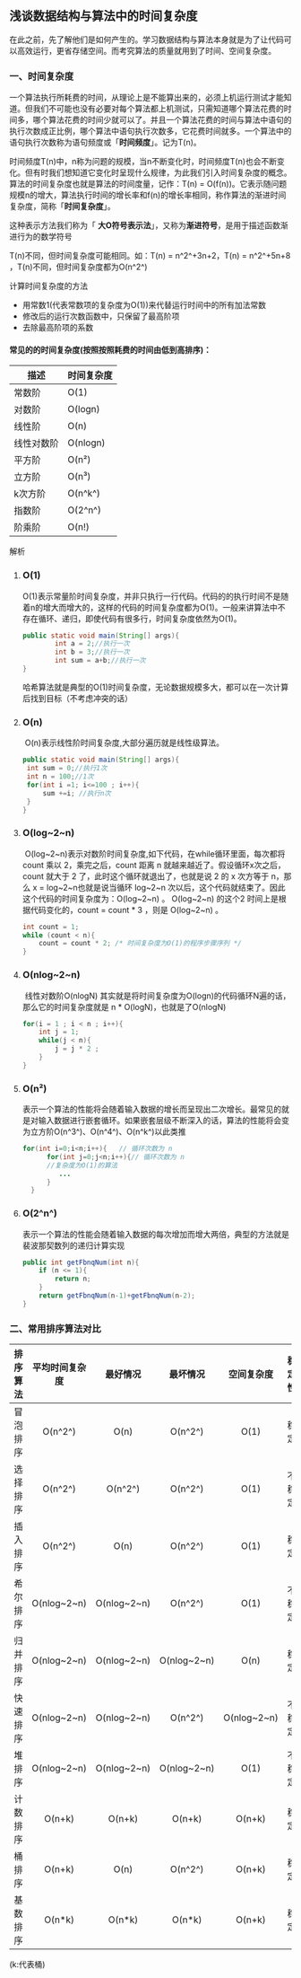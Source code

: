 ## 浅谈数据结构与算法中的时间复杂度

在此之前，先了解他们是如何产生的。学习数据结构与算法本身就是为了让代码可以高效运行，更省存储空间。而考究算法的质量就用到了时间、空间复杂度。

### 一、时间复杂度

一个算法执行所耗费的时间，从理论上是不能算出来的，必须上机运行测试才能知道。但我们不可能也没有必要对每个算法都上机测试，只需知道哪个算法花费的时间多，哪个算法花费的时间少就可以了。并且一个算法花费的时间与算法中语句的执行次数成正比例，哪个算法中语句执行次数多，它花费时间就多。一个算法中的语句执行次数称为语句频度或「**时间频度**」。记为T(n)。

时间频度T(n)中，n称为问题的规模，当n不断变化时，时间频度T(n)也会不断变化。但有时我们想知道它变化时呈现什么规律，为此我们引入时间复杂度的概念。算法的时间复杂度也就是算法的时间度量，记作：T(n) = O(f(n))。它表示随问题规模n的增大，算法执行时间的增长率和f(n)的增长率相同，称作算法的渐进时间复杂度，简称「**时间复杂度**」。

这种表示方法我们称为「 **大O符号表示法**」，又称为**渐进符号**，是用于描述函数渐进行为的数学符号

T(n)不同，但时间复杂度可能相同。如：T(n) = n^2^+3n+2，T(n) = n^2^+5n+8 ，T(n)不同，但时间复杂度都为O(n^2^)

计算时间复杂度的方法

- 用常数1(代表常数项的复杂度为O(1))来代替运行时间中的所有加法常数
- 修改后的运行次数函数中，只保留了最高阶项
- 去除最高阶项的系数

#### 		常见的的时间复杂度(按照按照耗费的时间由低到高排序)：

| 描述       | 时间复杂度 |
| ---------- | ---------- |
| 常数阶     | O(1)       |
| 对数阶     | O(logn)    |
| 线性阶     | O(n)       |
| 线性对数阶 | O(nlogn)   |
| 平方阶     | O(n²)      |
| 立方阶     | O(n³)      |
| k次方阶    | O(n^k^)    |
| 指数阶     | O(2^n^)    |
| 阶乘阶     | O(n!)      |

解析

1. ### O(1)

   ​		O(1)表示常量阶时间复杂度，并非只执行一行代码。代码的的执行时间不是随着n的增大而增大的，这样的代码的时间复杂度都为O(1)。一般来讲算法中不存在循环、递归，即使代码有很多行，时间复杂度依然为O(1)。

   ```java
   public static void main(String[] args){
           int a = 2;//执行一次
           int b = 3;//执行一次
           int sum = a+b;//执行一次
   }
   ```

    哈希算法就是典型的O(1)时间复杂度，无论数据规模多大，都可以在一次计算后找到目标（不考虑冲突的话）

2. ### O(n)

   ​		O(n)表示线性阶时间复杂度,大部分遍历就是线性级算法。

   ```java
   public static void main(String[] args){
   	int sum = 0;//执行1次
   	int n = 100;//1次
   	for(int i =1; i<=100 ; i++){
   		sum +=i; //执行n次
   	}
   }
   ```

3. ### O(log~2~n)

   ​		O(log~2~n)表示对数阶时间复杂度,如下代码，在while循环里面，每次都将 count 乘以 2，乘完之后，count 距离 n 就越来越近了。假设循环x次之后，count 就大于 2 了，此时这个循环就退出了，也就是说 2 的 x 次方等于 n，那么 x = log~2~n也就是说当循环 log~2~n 次以后，这个代码就结束了。因此这个代码的时间复杂度为：O(log~2~n) 。 O(log~2~n) 的这个2 时间上是根据代码变化的，count = count * 3 ，则是 O(log~2~n) 。
   
   ```java
   int count = 1;
   while (count < n){    
       count = count * 2; /* 时间复杂度为O(1)的程序步骤序列 */
   }
   ```
   
4. ### O(nlog~2~n)

   ​		线性对数阶O(nlogN) 其实就是将时间复杂度为O(logn)的代码循环N遍的话，那么它的时间复杂度就是 n * O(logN)，也就是了O(nlogN)

   ```java
   for(i = 1 ; i < n ; i++){
       int j = 1;
       while(j < n){
           j = j * 2 ;
       }
   }
   ```

5. ### O(n²)

   ​		表示一个算法的性能将会随着输入数据的增长而呈现出二次增长。最常见的就是对输入数据进行嵌套循环。如果嵌套层级不断深入的话，算法的性能将会变为立方阶O(n^3^)、O(n^4^)、O(n^k^)以此类推

   ```java
   for(int i=0;i<n;i++){   // 循环次数为 n
         for(int j=0;j<n;i++){// 循环次数为 n
         //复杂度为O(1)的算法
            ... 
         }
     }
   ```
   
6. ### O(2^n^)

   ​		表示一个算法的性能会随着输入数据的每次增加而增大两倍，典型的方法就是裴波那契数列的递归计算实现

   ```java
   public int getFbnqNum(int n){
       if (n <= 1){
           return n;
       }
       return getFbnqNum(n-1)+getFbnqNum(n-2);
   }
   ```

### 二、常用排序算法对比

| 排序算法 | 平均时间复杂度 |  最好情况   |  最坏情况   | 空间复杂度  | 稳定性 |
| :------: | :------------: | :---------: | :---------: | :---------: | :----: |
| 冒泡排序 |    O(n^2^)     |    O(n)     |   O(n^2^)   |    O(1)     |  稳定  |
| 选择排序 |    O(n^2^)     |   O(n^2^)   |   O(n^2^)   |    O(1)     | 不稳定 |
| 插入排序 |    O(n^2^)     |    O(n)     |   O(n^2^)   |    O(1)     |  稳定  |
| 希尔排序 |  O(nlog~2~n)   | O(nlog~2~n) |   O(n^2^)   |    O(1)     | 不稳定 |
| 归并排序 |  O(nlog~2~n)   | O(nlog~2~n) | O(nlog~2~n) |    O(n)     |  稳定  |
| 快速排序 |  O(nlog~2~n)   | O(nlog~2~n) |   O(n^2^)   | O(nlog~2~n) | 不稳定 |
|  堆排序  |  O(nlog~2~n)   | O(nlog~2~n) | O(nlog~2~n) |    O(1)     | 不稳定 |
| 计数排序 |     O(n+k)     |   O(n+k)    |   O(n+k)    |   O(n+k)    |  稳定  |
|  桶排序  |     O(n+k)     |    O(n)     |   O(n^2^)   |   O(n+k)    |  稳定  |
| 基数排序 |     O(n*k)     |   O(n*k)    |   O(n*k)    |   O(n+k)    |  稳定  |

(k:代表桶)